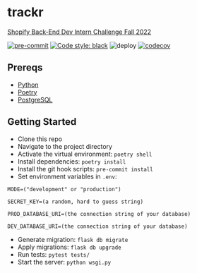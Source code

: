# trackr

[Shopify Back-End Dev Intern Challenge Fall 2022](https://docs.google.com/document/d/1PoxpoaJymXmFB3iCMhGL6js-ibht7GO_DkCF2elCySU/edit)

[![pre-commit](https://img.shields.io/badge/pre--commit-enabled-brightgreen?logo=pre-commit&logoColor=white)](https://github.com/pre-commit/pre-commit) [![Code style: black](https://img.shields.io/badge/code%20style-black-000000.svg)](https://github.com/psf/black) ![deploy](https://github.com/Nyette/trackr/actions/workflows/deploy.yml/badge.svg) [![codecov](https://codecov.io/gh/Nyette/trackr/branch/main/graph/badge.svg?token=5QW54IJ6CB)](https://codecov.io/gh/Nyette/trackr)

## Prereqs

* [Python](https://www.python.org/)
* [Poetry](https://python-poetry.org/)
* [PostgreSQL](https://www.postgresql.org/)

## Getting Started

* Clone this repo
* Navigate to the project directory
* Activate the virtual environment: `poetry shell`
* Install dependencies: `poetry install`
* Install the git hook scripts: `pre-commit install`
* Set environment variables in `.env`:

```
MODE=("development" or "production")

SECRET_KEY=(a random, hard to guess string)

PROD_DATABASE_URI=(the connection string of your database)

DEV_DATABASE_URI=(the connection string of your database)
```

* Generate migration: `flask db migrate`
* Apply migrations: `flask db upgrade`
* Run tests: `pytest tests/`
* Start the server: `python wsgi.py`
